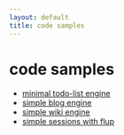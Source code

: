 ```yaml
---
layout: default
title: code samples
---
```


# code samples

* [minimal todo-list engine](/../src/todo-list)
* [simple blog engine](http://k4ml.com/wiki/python/webpy/simpleblog)
* [simple wiki engine](http://www.sitepoint.com/blogs/2006/01/06/a-simple-wiki-with-webpy/)
* [simple sessions with flup](http://webpy.org/track/wiki/SessionsWithFlup)
